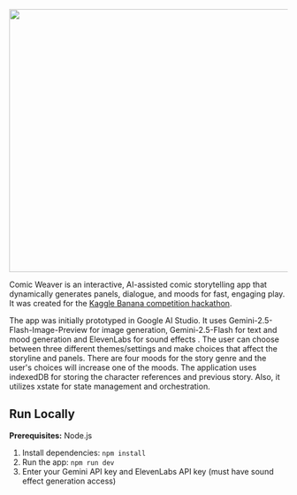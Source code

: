 <div align="center">
<img width="1200" height="475" alt="GHBanner" src="https://github.com/user-attachments/assets/0aa67016-6eaf-458a-adb2-6e31a0763ed6" />
</div>

Comic Weaver is an interactive, AI-assisted comic storytelling app that dynamically generates panels, dialogue, and moods for fast, engaging play. It was created for the [Kaggle Banana competition hackathon](https://www.kaggle.com/competitions/banana/).

The app was initially prototyped in Google AI Studio. 
It uses Gemini-2.5-Flash-Image-Preview for image generation, Gemini-2.5-Flash for text and mood generation and ElevenLabs for sound effects . 
The user can choose between three different themes/settings and make choices that affect the storyline and panels. There are four moods for the story genre and the user's choices will increase one of the moods. The application uses indexedDB for storing the character references and previous story. Also, it utilizes xstate for state management and orchestration.         

## Run Locally

**Prerequisites:**  Node.js


1. Install dependencies:
   `npm install`
2. Run the app:
   `npm run dev`
3. Enter your Gemini API key and ElevenLabs API key (must have sound effect generation access)
